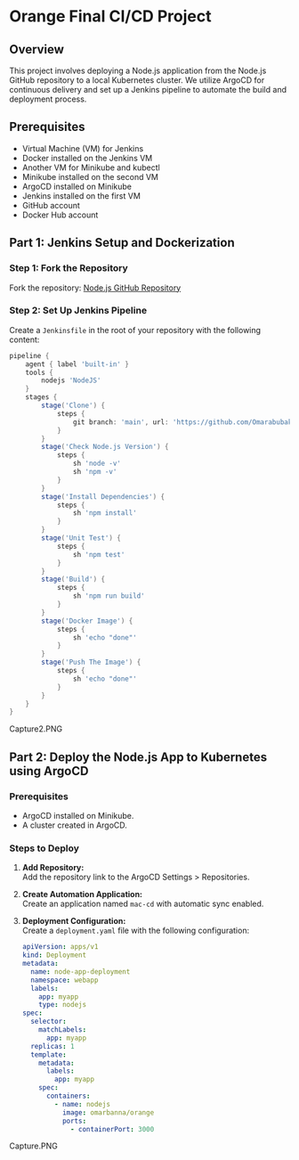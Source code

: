 # Orange Final CI/CD Project

## Overview
This project involves deploying a Node.js application from the Node.js GitHub repository to a local Kubernetes cluster. We utilize ArgoCD for continuous delivery and set up a Jenkins pipeline to automate the build and deployment process.

## Prerequisites
- Virtual Machine (VM) for Jenkins
- Docker installed on the Jenkins VM
- Another VM for Minikube and kubectl
- Minikube installed on the second VM
- ArgoCD installed on Minikube
- Jenkins installed on the first VM
- GitHub account
- Docker Hub account

## Part 1: Jenkins Setup and Dockerization
### Step 1: Fork the Repository
Fork the repository: [Node.js GitHub Repository](https://github.com/nodejs/nodejs.org.git)

### Step 2: Set Up Jenkins Pipeline
Create a `Jenkinsfile` in the root of your repository with the following content:

```groovy
pipeline {
    agent { label 'built-in' }
    tools {
        nodejs 'NodeJS'
    }
    stages {
        stage('Clone') {
            steps {
                git branch: 'main', url: 'https://github.com/Omarabubakr2024/ODC-Finel'
            }
        }
        stage('Check Node.js Version') {
            steps {
                sh 'node -v'
                sh 'npm -v'
            }
        }
        stage('Install Dependencies') {
            steps {
                sh 'npm install'
            }
        }
        stage('Unit Test') {
            steps {
                sh 'npm test'
            }
        }
        stage('Build') {
            steps {
                sh 'npm run build'
            }
        }
        stage('Docker Image') {
            steps {
                sh 'echo "done"'
            }
        }
        stage('Push The Image') {
            steps {
                sh 'echo "done"'
            }
        }
    }
}
```
Capture2.PNG
## Part 2: Deploy the Node.js App to Kubernetes using ArgoCD

### Prerequisites
- ArgoCD installed on Minikube.
- A cluster created in ArgoCD.

### Steps to Deploy
1. **Add Repository:**  
   Add the repository link to the ArgoCD Settings > Repositories.

2. **Create Automation Application:**  
   Create an application named `mac-cd` with automatic sync enabled.

3. **Deployment Configuration:**  
   Create a `deployment.yaml` file with the following configuration:

   ```yaml
   apiVersion: apps/v1
   kind: Deployment
   metadata:
     name: node-app-deployment
     namespace: webapp
     labels: 
       app: myapp
       type: nodejs
   spec:
     selector:
       matchLabels:
         app: myapp
     replicas: 1
     template:
       metadata:
         labels:
           app: myapp
       spec:
         containers:
           - name: nodejs
             image: omarbanna/orange
             ports:
               - containerPort: 3000
   ```
Capture.PNG